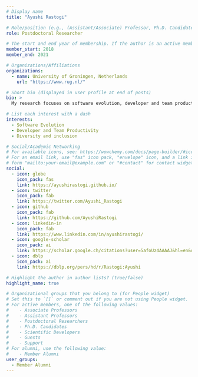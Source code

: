 ```yaml
---
# Display name
title: "Ayushi Rastogi"

# Role/position (e.g., (Assistant/Associate) Professor, Ph.D. Candidate)
role: Postdoctoral Researcher

# The start and end year of membership. If the author is an active member, leave member_end empty. Otherwise, fill in.
member_start: 2018
member_end: 2021

# Organizations/Affiliations
organizations:
  - name: University of Groningen, Netherlands
    url: "https://www.rug.nl/"

# Short bio (displayed in user profile at end of posts)
bio: >
  My research focuses on software evolution, developer and team productivity, and diversity and inclusion, presenting insights and solutions for researchers, developers, project managers, and policy makers. Previously, I was a postdoctoral researcher at the Delft University of Technology and the University of California, Irvine. I completed my Ph.D. from IIIT-Delhi, India.

# List each interest with a dash
interests:
  - Software Evolution
  - Developer and Team Productivity
  - Diversity and inclusion

# Social/Academic Networking
# For available icons, see: https://wowchemy.com/docs/page-builder/#icons
# For an email link, use "fas" icon pack, "envelope" icon, and a link in the
# form "mailto:your-email@example.com" or "#contact" for contact widget.
social:
  - icon: globe
    icon_pack: fas
    link: https://ayushirastogi.github.io/
  - icon: twitter
    icon_pack: fab
    link: https://twitter.com/Ayushi_Rastogi
  - icon: github
    icon_pack: fab
    link: https://github.com/AyushiRastogi
  - icon: linkedin-in
    icon_pack: fab
    link: https://www.linkedin.com/in/ayushirastogi/
  - icon: google-scholar
    icon_pack: ai
    link: https://scholar.google.ch/citations?user=5afoUz4AAAAJ&hl=en&oi=ao
  - icon: dblp
    icon_pack: ai
    link: https://dblp.org/pers/hd/r/Rastogi:Ayushi

# Highlight the author in author lists? (true/false)
highlight_name: true

# Organizational groups that you belong to (for People widget)
# Set this to `[]` or comment out if you are not using People widget.
# For active members, one of the following values: 
#    - Associate Professors
#    - Assistant Professors
#    - Postdoctoral Researchers
#    - Ph.D. Candidates
#    - Scientific Developers
#    - Guests
#    - Support
# For alumni, use the following value:
#    - Member Alumni
user_groups:
  - Member Alumni
---
```

